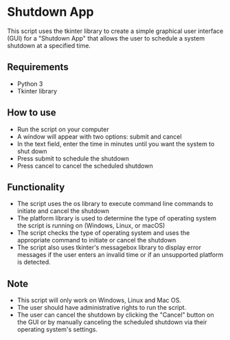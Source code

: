 # Shutdown App

This script uses the tkinter library to create a simple graphical user interface (GUI) for a "Shutdown App" that allows the user to schedule a system shutdown at a specified time. 

## Requirements
- Python 3
- Tkinter library

## How to use
- Run the script on your computer
- A window will appear with two options: submit and cancel
- In the text field, enter the time in minutes until you want the system to shut down
- Press submit to schedule the shutdown
- Press cancel to cancel the scheduled shutdown

## Functionality
- The script uses the os library to execute command line commands to initiate and cancel the shutdown
- The platform library is used to determine the type of operating system the script is running on (Windows, Linux, or macOS)
- The script checks the type of operating system and uses the appropriate command to initiate or cancel the shutdown
- The script also uses tkinter's messagebox library to display error messages if the user enters an invalid time or if an unsupported platform is detected.

## Note 
- This script will only work on Windows, Linux and Mac OS.
- The user should have administrative rights to run the script.
- The user can cancel the shutdown by clicking the "Cancel" button on the GUI or by manually canceling the scheduled shutdown via their operating system's settings.

